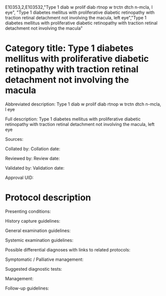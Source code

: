 E10353,2,E103532,"Type 1 diab w prolif diab rtnop w trctn dtch n-mcla, l eye", "Type 1 diabetes mellitus with proliferative diabetic retinopathy with traction retinal detachment not involving the macula, left eye","Type 1 diabetes mellitus with proliferative diabetic retinopathy with traction retinal detachment not involving the macula"
# Category title: Type 1 diabetes mellitus with proliferative diabetic retinopathy with traction retinal detachment not involving the macula

Abbreviated description: Type 1 diab w prolif diab rtnop w trctn dtch n-mcla, l eye

Full description: Type 1 diabetes mellitus with proliferative diabetic retinopathy with traction retinal detachment not involving the macula, left eye

Sources:

Collated by:
Collation date:

Reviewed by:
Review date:

Validated by:
Validation date:

Approval UID:

# Protocol description

Presenting conditions:

History capture guidelines:

General examination guidelines:

Systemic examination guidelines:

Possible differential diagnoses with links to related protocols:

Symptomatic / Palliative management:

Suggested diagnostic tests:

Management:

Follow-up guidelines:
